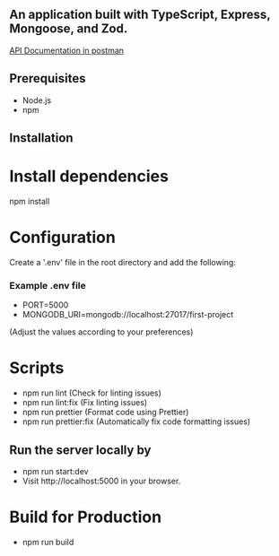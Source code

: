 ## An application built with TypeScript, Express, Mongoose, and Zod.

[API Documentation in postman](https://documenter.getpostman.com/view/27402307/2s9YsDkEqA)

## Prerequisites

- Node.js
- npm

## Installation

# Install dependencies

npm install

# Configuration

Create a '.env' file in the root directory and add the following:

### Example .env file

- PORT=5000
- MONGODB_URI=mongodb://localhost:27017/first-project

(Adjust the values according to your preferences)

# Scripts

- npm run lint (Check for linting issues)
- npm run lint:fix (Fix linting issues)
- npm run prettier (Format code using Prettier)
- npm run prettier:fix (Automatically fix code formatting issues)

## Run the server locally by

- npm run start:dev
- Visit http://localhost:5000 in your browser.

# Build for Production

- npm run build
